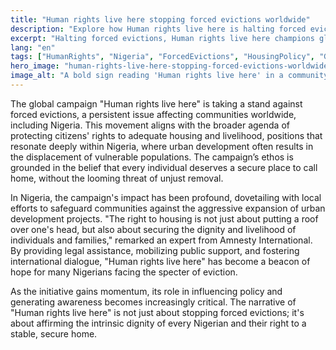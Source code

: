 ```yaml
---
title: "Human rights live here stopping forced evictions worldwide"
description: "Explore how Human rights live here is halting forced evictions, impacting lives in Nigeria and beyond."
excerpt: "Halting forced evictions, Human rights live here champions global housing rights."
lang: "en"
tags: ["HumanRights", "Nigeria", "ForcedEvictions", "HousingPolicy", "GlobalImpact"]
hero_image: "human-rights-live-here-stopping-forced-evictions-worldwide.png"
image_alt: "A bold sign reading 'Human rights live here' in a community resisting forced evictions"
---
```


The global campaign "Human rights live here" is taking a stand against forced evictions, a persistent issue affecting communities worldwide, including Nigeria. This movement aligns with the broader agenda of protecting citizens' rights to adequate housing and livelihood, positions that resonate deeply within Nigeria, where urban development often results in the displacement of vulnerable populations. The campaign’s ethos is grounded in the belief that every individual deserves a secure place to call home, without the looming threat of unjust removal.

In Nigeria, the campaign's impact has been profound, dovetailing with local efforts to safeguard communities against the aggressive expansion of urban development projects. "The right to housing is not just about putting a roof over one's head, but also about securing the dignity and livelihood of individuals and families," remarked an expert from Amnesty International. By providing legal assistance, mobilizing public support, and fostering international dialogue, "Human rights live here" has become a beacon of hope for many Nigerians facing the specter of eviction.

As the initiative gains momentum, its role in influencing policy and generating awareness becomes increasingly critical. The narrative of "Human rights live here" is not just about stopping forced evictions; it's about affirming the intrinsic dignity of every Nigerian and their right to a stable, secure home.